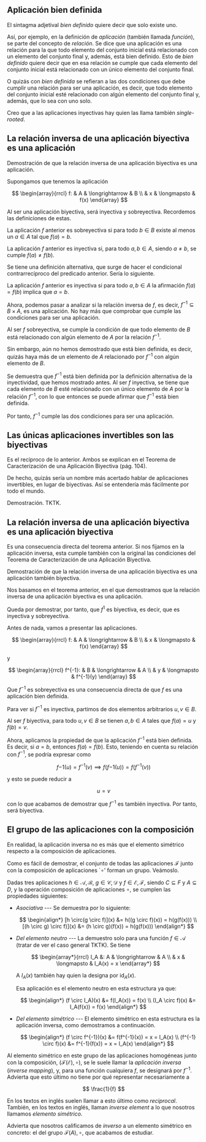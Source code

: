 



## Aplicación bien definida

El sintagma adjetival _bien definido_ quiere decir que solo existe uno.

Así, por ejemplo, en la definición de _aplicación_ (también llamada
_función_), se parte del concepto de _relación_. Se dice que una aplicación
es una relación para la que todo elemento del conjunto inicial está
relacionado con un elemento del conjunto final y, además, está bien
definido. Esto de _bien definido_ quiere decir que en esa relación se cumple
que cada elemento del conjunto inicial está relacionado con un único
elemento del conjunto final.




O quizás con _bien definida_ se refieran a las dos condiciones que debe
cumplir una relación para ser una aplicación, es decir, que todo elemento
del conjunto inicial esté relacionado con algún elemento del conjunto final
y, además, que lo sea con uno solo.



Creo que a las aplicaciones inyectivas hay quien las llama también
_single-rooted_.





## La relación inversa de una aplicación biyectiva es una aplicación

Demostración de que la relación inversa de una aplicación biyectiva es una
aplicación.

Supongamos que tenemos la aplicación

$$
  \begin{array}{rrcl}
    f:  & A & \longrightarrow & B \\
        & x & \longmapsto     & f(x)
  \end{array}
$$

Al ser una aplicación biyectiva, será inyectiva y sobreyectiva. Recordemos
las definiciones de estas.

La aplicación $f$ anterior es sobreyectiva si para todo $b \in B$ existe al
menos un $a \in A$ tal que $f(a) = b$.

La aplicación $f$ anterior es inyectiva si, para todo $a, b \in A$, siendo
$a \neq b$, se cumple $f(a) \neq f(b)$.

Se tiene una definición alternativa, que surge de hacer el condicional
contrarrecíproco del predicado anterior. Sería lo siguiente.

La aplicación $f$ anterior es inyectiva si para todo $a, b \in A$ la
afirmación $f(a) = f(b)$ implica que $a = b$.

Ahora, podemos pasar a analizar si la relación inversa de $f$, es decir,
$f^{-1} \subseteq B \times A$, es una aplicación. No hay más que comprobar
que cumple las condiciones para ser una aplicación.

Al ser $f$ sobreyectiva, se cumple la condición de que todo elemento de $B$
está relacionado con algún elemento de $A$ por la relación $f^{-1}$.

Sin embargo, aún no hemos demostrado que está bien definida, es decir,
quizás haya más de un elemento de $A$ relacionado por $f^{-1}$ con algún
elemento de $B$.

Se demuestra que $f^{-1}$ está bien definida por la definición alternativa
de la inyectividad, que hemos mostrado antes. Al ser $f$ inyectiva, se tiene
que cada elemento de $B$ esté relacionado con un único elemento de $A$ por
la relación $f^{-1}$, con lo que entonces se puede afirmar que $f^{-1}$ está
bien definida.

Por tanto, $f^{-1}$ cumple las dos condiciones para ser una aplicación.




## Las únicas aplicaciones invertibles son las biyectivas

Es el recíproco de lo anterior. Ambos se explican en el Teorema de
Caracterización de una Aplicación Biyectiva (pág. 104).

De hecho, quizás sería un nombre más acertado hablar de aplicaciones
invertibles, en lugar de biyectivas. Así se entendería más fácilmente por
todo el mundo.

Demostración. TKTK.





## La relación inversa de una aplicación biyectiva es una aplicación biyectiva

Es una consecuencia directa del teorema anterior. Si nos fijamos en la
aplicación inversa, esta cumple también con la original las condiciones del
Teorema de Caracterización de una Aplicación Biyectiva.

Demostración de que la relación inversa de una aplicación biyectiva es una
aplicación también biyectiva.

Nos basamos en el teorema anterior, en el que demostramos que la relación
inversa de una aplicación biyectiva es una aplicación.

Queda por demostrar, por tanto, que $f^{1}$ es biyectiva, es decir, que es
inyectiva y sobreyectiva.

Antes de nada, vamos a presentar las aplicaciones.

$$
  \begin{array}{rrcl}
    f:  & A & \longrightarrow & B \\
        & x & \longmapsto     & f(x)
  \end{array}
$$

y

$$
  \begin{array}{rrcl}
    f^{-1}: & B & \longrightarrow & A \\
            & y & \longmapsto     & f^{-1}(y)
  \end{array}
$$

Que $f^{-1}$ es sobreyectiva es una consecuencia directa de que $f$ es una
aplicación bien definida.

Para ver si $f^{-1}$ es inyectiva, partimos de dos elementos arbitrarios $u,
v \in B$.

Al ser $f$ biyectiva, para todo $u, v \in B$ se tienen $a, b \in A$ tales
que $f(a) = u$ y $f(b) = v$.

Ahora, aplicamos la propiedad de que la aplicación $f^{-1}$ está bien
definida. Es decir, si $a = b$, entonces $f(a) = f(b)$. Esto, teniendo en
cuenta su relación con $f^{-1}$, se podría expresar como

$$ f{-1}(u) = f^{-1}(v) \implies f(f{-1}(u)) = f(f^{-1}(v)) $$

y esto se puede reducir a

$$ u = v $$

con lo que acabamos de demostrar que $f^{-1}$ es también inyectiva. Por
tanto, será biyectiva.





## El grupo de las aplicaciones con la composición

En realidad, la aplicación inversa no es más que el elemento simétrico
respecto a la composición de aplicaciones.

Como es fácil de demostrar, el conjunto de todas las aplicaciones
$\mathcal{F}$ junto con la composición de aplicaciones `$\circ$' forman un
grupo. Veámoslo.

<!-- TODO Hacerlo para las aplicaciones homogeneas, que son con las que soy
capaz de demostrarlo de momento. Para las genéricas, no sé cómo hacerlo con
la identidad. -->

Dadas tres aplicaciones $h \in \mathcal{A, B}$, $g \in \mathcal{C, D}$ y $f
\in \mathcal{E, F}$, siendo $C \subseteq F$ y $A \subseteq D$, y la
operación composición de aplicaciones $\circ$, se cumplen las propiedades
siguientes:

- _Asociativa_ --- Se demuestra por lo siguiente:

  $$
    \begin{align*}
      [h \circ(g \circ f)](x) &= h((g \circ f)(x)) = h(g(f(x))) \\
      [(h \circ g) \circ f)](x) &= (h \circ g)(f(x)) = h(g(f(x)))
    \end{align*}
  $$

- _Del elemento neutro_ --- La demuestro solo para una función $f \in
  \mathcal{A}$ (tratar de ver el caso general TKTK). Se tiene

  $$
    \begin{array*}{rrcl}
      I_A &: A & \longrightarrow  & A \\
          &  x & \longmapsto      & I_A(x) = x
    \end{array*}
  $$

  A $I_A(x)$ también hay quien la designa por $\text{id}_A (x)$.

  Esa aplicación es el elemento neutro en esta estructura ya que:

  $$
    \begin{align*}
      (f \circ I_A)(x) &= f(I_A(x)) = f(x) \\
      (I_A \circ f)(x) &= I_A(f(x)) = f(x)
    \end{align*}
  $$

- _Del elemento simétrico_ --- El elemento simétrico en esta estructura es
  la aplicación inversa, como demostramos a continuación.

  $$
    \begin{align*}
      (f \circ f^{-1})(x) &= f(f^{-1}(x)) = x = I_A(x) \\
      (f^{-1} \circ f)(x) &= f^{-1}(f(x)) = x = I_A(x)
    \end{align*}
  $$

Al elemento simétrico en este grupo de las aplicaciones homogéneas junto con
la composición, $(\mathcal{F(E)}, \circ)$, se le suele llamar la _aplicación
inversa_ (_inverse mapping_), y, para una función cualquiera $f$, se
designará por $f^{-1}$. Advierta que esto último no tiene por qué
representar necesariamente a

$$ \frac{1}{f} $$

En los textos en inglés suelen llamar a esto último como _reciprocal_.
También, en los textos en inglés, llaman _inverse element_ a lo que nosotros
llamamos _elemento simétrico_.

Advierta que nosotros calificamos de _inverso_ a un elemento simétrico en
concreto: el del grupo $\mathcal{F}(A), \circ$, que acabamos de estudiar.





